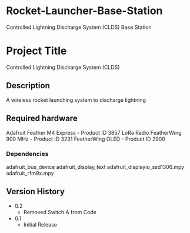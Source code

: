 # Rocket-Launcher-Base-Station
Controlled Lightning Discharge System (CLDS) Base Station

# Project Title
Controlled Lightning Discharge System (CLDS)

## Description

A wireless rocket launching system to discharge lightning

## Required hardware
Adafruit Feather M4 Express - Product ID 3857
LoRa Radio FeatherWing 900 MHz - Product ID 3231
FeatherWing OLED - Product ID 2900

### Dependencies

adafruit_bus_device
adafruit_display_text
adafruit_displayio_ssd1306.mpy
adafruit_rfm9x.mpy

## Version History

* 0.2
    * Removed Switch A from Code
* 0.1
    * Initial Release
